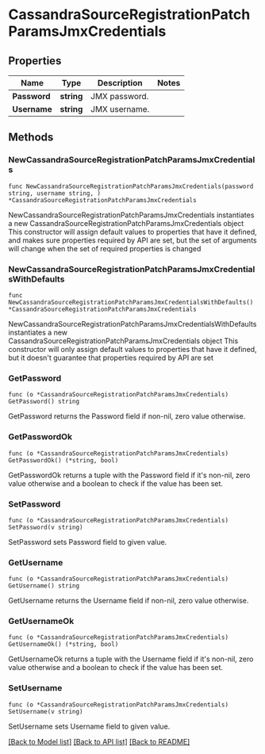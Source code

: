 # CassandraSourceRegistrationPatchParamsJmxCredentials

## Properties

Name | Type | Description | Notes
------------ | ------------- | ------------- | -------------
**Password** | **string** | JMX password. | 
**Username** | **string** | JMX username. | 

## Methods

### NewCassandraSourceRegistrationPatchParamsJmxCredentials

`func NewCassandraSourceRegistrationPatchParamsJmxCredentials(password string, username string, ) *CassandraSourceRegistrationPatchParamsJmxCredentials`

NewCassandraSourceRegistrationPatchParamsJmxCredentials instantiates a new CassandraSourceRegistrationPatchParamsJmxCredentials object
This constructor will assign default values to properties that have it defined,
and makes sure properties required by API are set, but the set of arguments
will change when the set of required properties is changed

### NewCassandraSourceRegistrationPatchParamsJmxCredentialsWithDefaults

`func NewCassandraSourceRegistrationPatchParamsJmxCredentialsWithDefaults() *CassandraSourceRegistrationPatchParamsJmxCredentials`

NewCassandraSourceRegistrationPatchParamsJmxCredentialsWithDefaults instantiates a new CassandraSourceRegistrationPatchParamsJmxCredentials object
This constructor will only assign default values to properties that have it defined,
but it doesn't guarantee that properties required by API are set

### GetPassword

`func (o *CassandraSourceRegistrationPatchParamsJmxCredentials) GetPassword() string`

GetPassword returns the Password field if non-nil, zero value otherwise.

### GetPasswordOk

`func (o *CassandraSourceRegistrationPatchParamsJmxCredentials) GetPasswordOk() (*string, bool)`

GetPasswordOk returns a tuple with the Password field if it's non-nil, zero value otherwise
and a boolean to check if the value has been set.

### SetPassword

`func (o *CassandraSourceRegistrationPatchParamsJmxCredentials) SetPassword(v string)`

SetPassword sets Password field to given value.


### GetUsername

`func (o *CassandraSourceRegistrationPatchParamsJmxCredentials) GetUsername() string`

GetUsername returns the Username field if non-nil, zero value otherwise.

### GetUsernameOk

`func (o *CassandraSourceRegistrationPatchParamsJmxCredentials) GetUsernameOk() (*string, bool)`

GetUsernameOk returns a tuple with the Username field if it's non-nil, zero value otherwise
and a boolean to check if the value has been set.

### SetUsername

`func (o *CassandraSourceRegistrationPatchParamsJmxCredentials) SetUsername(v string)`

SetUsername sets Username field to given value.



[[Back to Model list]](../README.md#documentation-for-models) [[Back to API list]](../README.md#documentation-for-api-endpoints) [[Back to README]](../README.md)


